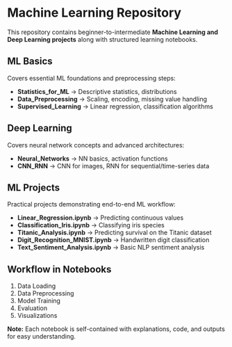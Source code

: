 # Machine Learning Repository

This repository contains beginner-to-intermediate **Machine Learning and Deep Learning projects** along with structured learning notebooks.

## ML Basics
Covers essential ML foundations and preprocessing steps:
- **Statistics_for_ML** → Descriptive statistics, distributions
- **Data_Preprocessing** → Scaling, encoding, missing value handling
- **Supervised_Learning** → Linear regression, classification algorithms

## Deep Learning
Covers neural network concepts and advanced architectures:
- **Neural_Networks** → NN basics, activation functions
- **CNN_RNN** → CNN for images, RNN for sequential/time-series data

## ML Projects
Practical projects demonstrating end-to-end ML workflow:
- **Linear_Regression.ipynb** → Predicting continuous values
- **Classification_Iris.ipynb** → Classifying iris species
- **Titanic_Analysis.ipynb** → Predicting survival on the Titanic dataset
- **Digit_Recognition_MNIST.ipynb** → Handwritten digit classification
- **Text_Sentiment_Analysis.ipynb** → Basic NLP sentiment analysis

## Workflow in Notebooks
1. Data Loading
2. Data Preprocessing
3. Model Training
4. Evaluation
5. Visualizations

**Note:** Each notebook is self-contained with explanations, code, and outputs for easy understanding.
